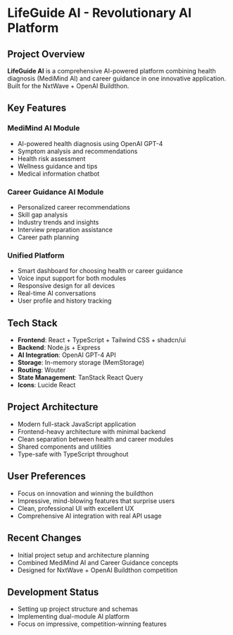 # LifeGuide AI - Revolutionary AI Platform

## Project Overview
**LifeGuide AI** is a comprehensive AI-powered platform combining health diagnosis (MediMind AI) and career guidance in one innovative application. Built for the NxtWave + OpenAI Buildthon.

## Key Features
### MediMind AI Module
- AI-powered health diagnosis using OpenAI GPT-4
- Symptom analysis and recommendations
- Health risk assessment
- Wellness guidance and tips
- Medical information chatbot

### Career Guidance AI Module  
- Personalized career recommendations
- Skill gap analysis
- Industry trends and insights
- Interview preparation assistance
- Career path planning

### Unified Platform
- Smart dashboard for choosing health or career guidance
- Voice input support for both modules
- Responsive design for all devices
- Real-time AI conversations
- User profile and history tracking

## Tech Stack
- **Frontend**: React + TypeScript + Tailwind CSS + shadcn/ui
- **Backend**: Node.js + Express
- **AI Integration**: OpenAI GPT-4 API
- **Storage**: In-memory storage (MemStorage)
- **Routing**: Wouter
- **State Management**: TanStack React Query
- **Icons**: Lucide React

## Project Architecture
- Modern full-stack JavaScript application
- Frontend-heavy architecture with minimal backend
- Clean separation between health and career modules
- Shared components and utilities
- Type-safe with TypeScript throughout

## User Preferences
- Focus on innovation and winning the buildthon
- Impressive, mind-blowing features that surprise users
- Clean, professional UI with excellent UX
- Comprehensive AI integration with real API usage

## Recent Changes
- Initial project setup and architecture planning
- Combined MediMind AI and Career Guidance concepts
- Designed for NxtWave + OpenAI Buildthon competition

## Development Status
- Setting up project structure and schemas
- Implementing dual-module AI platform
- Focus on impressive, competition-winning features